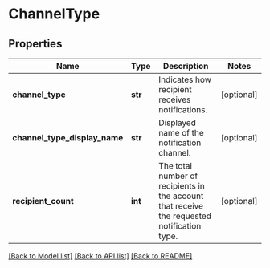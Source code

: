 # ChannelType

## Properties
Name | Type | Description | Notes
------------ | ------------- | ------------- | -------------
**channel_type** | **str** | Indicates how recipient receives notifications. | [optional] 
**channel_type_display_name** | **str** | Displayed name of the notification channel. | [optional] 
**recipient_count** | **int** | The total number of recipients in the account that receive the requested notification type. | [optional] 

[[Back to Model list]](../README.md#documentation-for-models) [[Back to API list]](../README.md#documentation-for-api-endpoints) [[Back to README]](../README.md)

